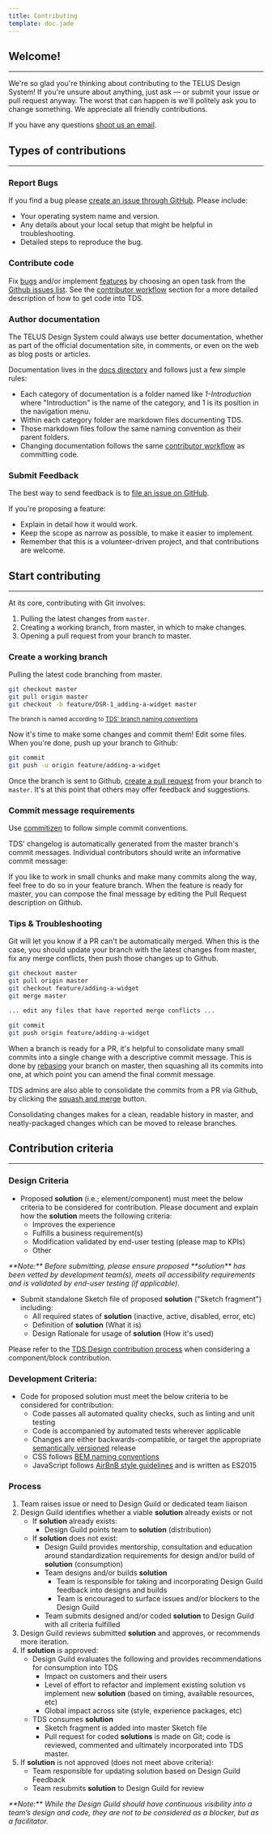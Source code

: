 ```yaml
---
title: Contributing
template: doc.jade
---
```


## Welcome!

---

We're so glad you're thinking about contributing to the TELUS Design System! If you're unsure about anything, just ask — or submit your issue or pull request anyway. The worst that can happen is we'll politely ask you to change something. We appreciate all friendly contributions.

If you have any questions [shoot us an email](mailto:alexandra.fedyk@telus.com).

## Types of contributions

---

### Report Bugs

If you find a bug please [create an issue through GitHub](https://github.com/telusdigital/telus-thorium-core/issues). Please include:

* Your operating system name and version.
* Any details about your local setup that might be helpful in troubleshooting.
* Detailed steps to reproduce the bug.

### Contribute code

Fix [bugs](https://github.com/telusdigital/telus-thorium-core/issues?q=is%3Aissue+is%3Aopen+label%3Abug) and/or implement [features](https://github.com/telusdigital/telus-thorium-core/issues?utf8=%E2%9C%93&q=is%3Aissue%20is%3Aopen%20label%3Afeature) by choosing an open task from the [Github issues list](https://github.com/telusdigital/telus-thorium-core/issues). See the [contributor workflow](#contributor-workflow) section for a more detailed description of how to get code into TDS.

### Author documentation

The TELUS Design System could always use better documentation, whether as part of the official documentation site, in comments, or even on the web as blog posts or articles.

Documentation lives in the [docs directory](https://github.com/telusdigital/telus-thorium-core/tree/master/docs) and follows just a few simple rules:

* Each category of documentation is a folder named like *1-Introduction* where "Introduction" is the name of the category, and 1 is its position in the navigation menu.
* Within each category folder are markdown files documenting TDS.
* Those markdown files follow the same naming convention as their parent folders.
* Changing documentation follows the same [contributor workflow](#contributor-workflow) as committing code.

### Submit Feedback

The best way to send feedback is to [file an issue on GitHub](https://github.com/telusdigital/telus-thorium-core/issues).

If you're proposing a feature:

* Explain in detail how it would work.
* Keep the scope as narrow as possible, to make it easier to implement.
* Remember that this is a volunteer-driven project, and that contributions are welcome.

## Start contributing

----

At its core, contributing with Git involves:

1. Pulling the latest changes from `master`.
2. Creating a working branch, from master, in which to make changes.
3. Opening a pull request from your branch to master.

### Create a working branch

Pulling the latest code branching from master.

```bash
git checkout master
git pull origin master
git checkout -b feature/DSR-1_adding-a-widget master
```

<small>The branch is named according to [TDS' branch naming conventions](#working-branch-naming)</small>

Now it's time to make some changes and commit them! Edit some files. When you're done, push up your branch to Github:

```bash
git commit
git push -u origin feature/adding-a-widget
```

Once the branch is sent to Github, [create a pull request](https://github.com/telusdigital/telus-thorium-core/pulls) from your branch to `master`. It's at this point that others may offer feedback and suggestions.

### Commit message requirements

Use [commitizen](https://commitizen.github.io/cz-cli/) to follow simple commit conventions.

TDS' changelog is automatically generated from the master branch's commit messages. Individual contributors should write an informative commit message:

If you like to work in small chunks and make many commits along the way, feel free to do so in your feature branch. When the feature is ready for master, you can compose the final message by editing the Pull Request description on Github.

### Tips &amp; Troubleshooting

Git will let you know if a PR can't be automatically merged. When this is the case, you should update your branch with the latest changes from master, fix any merge conflicts, then push those changes up to Github.

```bash
git checkout master
git pull origin master
git checkout feature/adding-a-widget
git merge master

... edit any files that have reported merge conflicts ...

git commit
git push origin feature/adding-a-widget
```

When a branch is ready for a PR, it's helpful to consolidate many small commits into a single change with a descriptive commit message. This is done by [rebasing](https://www.atlassian.com/git/tutorials/merging-vs-rebasing) your branch on master, then squashing all its commits into one, at which point you can amend the final commit message.

TDS admins are also able to consolidate the commits from a PR via Github, by clicking the [squash and merge](https://github.com/blog/2141-squash-your-commits) button.

Consolidating changes makes for a clean, readable history in master, and neatly-packaged changes which can be moved to release branches.

## Contribution criteria

---

### Design Criteria

* Proposed **solution** (i.e.; element/component) must meet the below criteria to be considered for contribution. Please document and explain how the **solution** meets the following criteria:
    * Improves the experience
    * Fulfills a business requirement(s)
    * Modification validated by end-user testing (please map to KPIs)
    * Other

<p><em>**Note:** Before submitting, please ensure proposed **solution** has been vetted by development team(s), meets all accessibility requirements and is validated by end-user testing (if applicable).</em></p>

* Submit standalone Sketch file of proposed **solution** ("Sketch fragment") including:
    * All required states of **solution** (inactive, active, disabled, error, etc)
    * Definition of **solution** (What it is)
    * Design Rationale for usage of **solution** (How it's used)

Please refer to the [TDS Design contribution process](https://docs.google.com/a/telus.com/drawings/d/1MQ1fxF5SHEFLmatWzmthpHPu-DPuEohZCz6zeu6C-BA/edit?usp=sharing) when considering a component/block contribution.

### Development Criteria:

* Code for proposed solution must meet the below criteria to be considered for contribution:
    * Code passes all automated quality checks, such as linting and unit testing
    * Code is accompanied by automated tests wherever applicable
    * Changes are either backwards-compatible, or target the appropriate [semantically versioned](/2-Use-TDS/1-getting-started.html#versioning) release
    * CSS follows [BEM naming conventions](https://en.bem.info/methodology/)
    * JavaScript follows [AirBnB style guidelines](https://github.com/airbnb/javascript) and is written as ES2015

### Process

1. Team raises issue or need to Design Guild or dedicated team liaison
2. Design Guild identifies whether a viable **solution** already exists or not
    * If **solution** already exists:
        * Design Guild points team to **solution** (distribution)
    * If **solution** does not exist:
        * Design Guild provides mentorship, consultation and education around standardization requirements for design and/or build of **solution** (consumption)
        * Team designs and/or builds **solution**
            * Team is responsible for taking and incorporating Design Guild feedback into designs and builds
            * Team is encouraged to surface issues and/or blockers to the Design Guild
        * Team submits designed and/or coded **solution** to Design Guild with all criteria fulfilled
3. Design Guild reviews submitted **solution** and approves, or recommends more iteration.
4. If **solution** is approved:
    * Design Guild evaluates the following and provides recommendations for consumption into TDS
        * Impact on customers and their users
        * Level of effort to refactor and implement existing solution vs implement new **solution** (based on timing, available resources, etc)
        * Global impact across site (style, experience packages, etc)
    * TDS consumes **solution**
        * Sketch fragment is added into master Sketch file
        * Pull request for coded **solutions** is made on Git; code is reviewed, commented and ultimately incorporated into TDS master.
5. If **solution** is not approved (does not meet above criteria):
    * Team responsible for updating solution based on Design Guild Feedback
    * Team resubmits **solution** to Design Guild for review

<p><em>**Note:** While the Design Guild should have continuous visibility into a team’s design and code, they are not to be considered as a blocker, but as a facilitator.</em></p>
